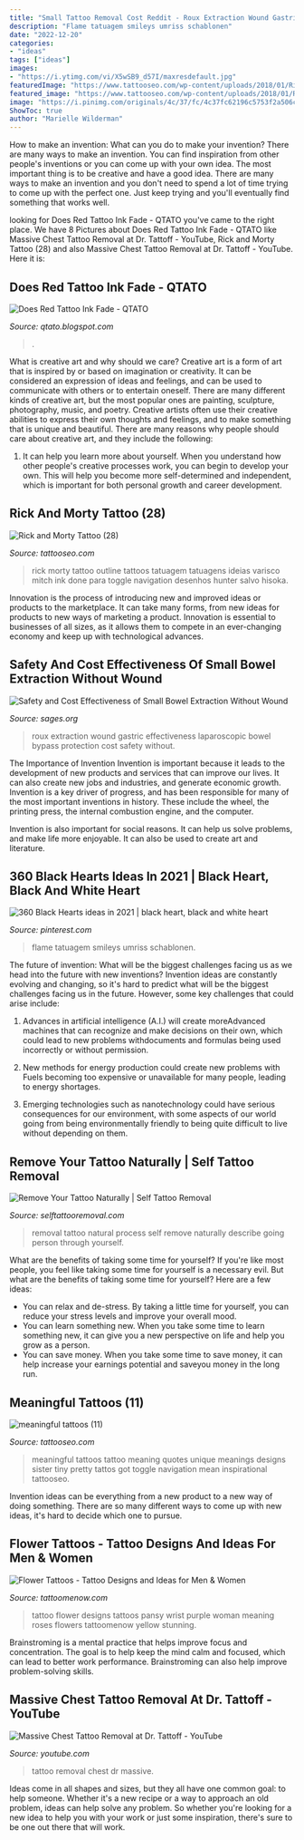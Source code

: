 ```yaml
---
title: "Small Tattoo Removal Cost Reddit - Roux Extraction Wound Gastric Effectiveness Laparoscopic Bowel Bypass Protection Cost Safety Without"
description: "Flame tatuagem smileys umriss schablonen"
date: "2022-12-20"
categories:
- "ideas"
tags: ["ideas"]
images:
- "https://i.ytimg.com/vi/X5wSB9_d57I/maxresdefault.jpg"
featuredImage: "https://www.tattooseo.com/wp-content/uploads/2018/01/Rick-and-Morty-Tattoo-28.jpg"
featured_image: "https://www.tattooseo.com/wp-content/uploads/2018/01/Rick-and-Morty-Tattoo-28.jpg"
image: "https://i.pinimg.com/originals/4c/37/fc/4c37fc62196c5753f2a506c9f09a82cc.jpg"
ShowToc: true
author: "Marielle Wilderman"
---
```



How to make an invention: What can you do to make your invention?
There are many ways to make an invention. You can find inspiration from other people's inventions or you can come up with your own idea. The most important thing is to be creative and have a good idea. There are many ways to make an invention and you don't need to spend a lot of time trying to come up with the perfect one. Just keep trying and you'll eventually find something that works well.

	

		
looking for Does Red Tattoo Ink Fade - QTATO you've came to the right place. We have 8 Pictures about Does Red Tattoo Ink Fade - QTATO like Massive Chest Tattoo Removal at Dr. Tattoff - YouTube, Rick and Morty Tattoo (28) and also Massive Chest Tattoo Removal at Dr. Tattoff - YouTube. Here it is:
		
    
## Does Red Tattoo Ink Fade - QTATO

<img loading=lazy src="https://i.pinimg.com/originals/4c/37/fc/4c37fc62196c5753f2a506c9f09a82cc.jpg" onerror="this.onerror=null;this.src='https://tse2.mm.bing.net/th?id=OIP.dJDF9D3q4mD3nLX4oxV-1gHaHa&amp;pid=15.1';" alt="Does Red Tattoo Ink Fade - QTATO">

_Source: qtato.blogspot.com_

>. 

	

What is creative art and why should we care?
Creative art is a form of art that is inspired by or based on imagination or creativity. It can be considered an expression of ideas and feelings, and can be used to communicate with others or to entertain oneself. There are many different kinds of creative art, but the most popular ones are painting, sculpture, photography, music, and poetry. Creative artists often use their creative abilities to express their own thoughts and feelings, and to make something that is unique and beautiful. There are many reasons why people should care about creative art, and they include the following: 
1) It can help you learn more about yourself. When you understand how other people's creative processes work, you can begin to develop your own. This will help you become more self-determined and independent, which is important for both personal growth and career development.

    
## Rick And Morty Tattoo (28)

<img loading=lazy src="https://www.tattooseo.com/wp-content/uploads/2018/01/Rick-and-Morty-Tattoo-28.jpg" onerror="this.onerror=null;this.src='https://tse3.mm.bing.net/th?id=OIP.priFybWPu81mEWesuqLzQQAAAA&amp;pid=15.1';" alt="Rick and Morty Tattoo (28)">

_Source: tattooseo.com_

>rick morty tattoo outline tattoos tatuagem tatuagens ideias varisco mitch ink done para toggle navigation desenhos hunter salvo hisoka. 

	

Innovation is the process of introducing new and improved ideas or products to the marketplace. It can take many forms, from new ideas for products to new ways of marketing a product. Innovation is essential to businesses of all sizes, as it allows them to compete in an ever-changing economy and keep up with technological advances.

    
## Safety And Cost Effectiveness Of Small Bowel Extraction Without Wound

<img loading=lazy src="https://c8g3e5x4.rocketcdn.me/wp-content/uploads/posters/2008/20028.jpg" onerror="this.onerror=null;this.src='https://tse2.mm.bing.net/th?id=OIP.VU3Bej_Wio49tmrqhSsSpwHaDt&amp;pid=15.1';" alt="Safety and Cost Effectiveness of Small Bowel Extraction Without Wound">

_Source: sages.org_

>roux extraction wound gastric effectiveness laparoscopic bowel bypass protection cost safety without. 

	

The Importance of Invention
Invention is important because it leads to the development of new products and services that can improve our lives. It can also create new jobs and industries, and generate economic growth.
Invention is a key driver of progress, and has been responsible for many of the most important inventions in history. These include the wheel, the printing press, the internal combustion engine, and the computer.

Invention is also important for social reasons. It can help us solve problems, and make life more enjoyable. It can also be used to create art and literature.

    
## 360 Black Hearts Ideas In 2021 | Black Heart, Black And White Heart

<img loading=lazy src="https://i.pinimg.com/236x/ec/2f/56/ec2f5656bb48f3128ad89f2694010220.jpg" onerror="this.onerror=null;this.src='https://tse1.mm.bing.net/th?id=OIP.zB334wXQVrdzNA7izc3KVAAAAA&amp;pid=15.1';" alt="360 Black Hearts ideas in 2021 | black heart, black and white heart">

_Source: pinterest.com_

>flame tatuagem smileys umriss schablonen. 

	

The future of invention: What will be the biggest challenges facing us as we head into the future with new inventions?
Invention ideas are constantly evolving and changing, so it's hard to predict what will be the biggest challenges facing us in the future. However, some key challenges that could arise include:
1. Advances in artificial intelligence (A.I.) will create moreAdvanced machines that can recognize and make decisions on their own, which could lead to new problems withdocuments and formulas being used incorrectly or without permission.

2. New methods for energy production could create new problems with Fuels becoming too expensive or unavailable for many people, leading to energy shortages.

3. Emerging technologies such as nanotechnology could have serious consequences for our environment, with some aspects of our world going from being environmentally friendly to being quite difficult to live without depending on them.

    
## Remove Your Tattoo Naturally | Self Tattoo Removal

<img loading=lazy src="https://www.selftattooremoval.com/wp-content/uploads/2016/04/Tattoo-Removal-Natural_1.jpg" onerror="this.onerror=null;this.src='https://tse1.mm.bing.net/th?id=OIP.WQDzvtk8CucztMpdewkNdwHaFp&amp;pid=15.1';" alt="Remove Your Tattoo Naturally | Self Tattoo Removal">

_Source: selftattooremoval.com_

>removal tattoo natural process self remove naturally describe going person through yourself. 

	

What are the benefits of taking some time for yourself?
If you're like most people, you feel like taking some time for yourself is a necessary evil. But what are the benefits of taking some time for yourself? Here are a few ideas: 
- You can relax and de-stress. By taking a little time for yourself, you can reduce your stress levels and improve your overall mood. 
- You can learn something new. When you take some time to learn something new, it can give you a new perspective on life and help you grow as a person. 
- You can save money. When you take some time to save money, it can help increase your earnings potential and saveyou money in the long run.

    
## Meaningful Tattoos (11)

<img loading=lazy src="https://www.tattooseo.com/wp-content/uploads/2017/09/meaningful-tattoos-11.jpg" onerror="this.onerror=null;this.src='https://tse4.mm.bing.net/th?id=OIP.EkD3fjqH-Liigwe2aqcV7gHaNK&amp;pid=15.1';" alt="meaningful tattoos (11)">

_Source: tattooseo.com_

>meaningful tattoos tattoo meaning quotes unique meanings designs sister tiny pretty tattos got toggle navigation mean inspirational tattooseo. 

	

Invention ideas can be everything from a new product to a new way of doing something. There are so many different ways to come up with new ideas, it's hard to decide which one to pursue.

    
## Flower Tattoos - Tattoo Designs And Ideas For Men &amp; Women

<img loading=lazy src="http://www.tattoomenow.com/tattoo-designs/wp-content/uploads/2012/09/365182__pansy_tattoo.jpg" onerror="this.onerror=null;this.src='https://tse1.mm.bing.net/th?id=OIP.EyAPMmnSxaHtsRX7RbCT9AHaJ4&amp;pid=15.1';" alt="Flower Tattoos - Tattoo Designs and Ideas for Men &amp; Women">

_Source: tattoomenow.com_

>tattoo flower designs tattoos pansy wrist purple woman meaning roses flowers tattoomenow yellow stunning. 

	

Brainstroming is a mental practice that helps improve focus and concentration. The goal is to help keep the mind calm and focused, which can lead to better work performance. Brainstroming can also help improve problem-solving skills.

    
## Massive Chest Tattoo Removal At Dr. Tattoff - YouTube

<img loading=lazy src="https://i.ytimg.com/vi/X5wSB9_d57I/maxresdefault.jpg" onerror="this.onerror=null;this.src='https://tse2.mm.bing.net/th?id=OIP.2hr75uwxM-a5K97fxZYS1QHaEK&amp;pid=15.1';" alt="Massive Chest Tattoo Removal at Dr. Tattoff - YouTube">

_Source: youtube.com_

>tattoo removal chest dr massive. 

	

Ideas come in all shapes and sizes, but they all have one common goal: to help someone. Whether it's a new recipe or a way to approach an old problem, ideas can help solve any problem. So whether you're looking for a new idea to help you with your work or just some inspiration, there's sure to be one out there that will work.


